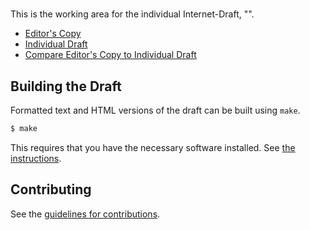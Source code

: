 # 

This is the working area for the individual Internet-Draft, "".

* [Editor's Copy](https://intarchboard.github.io/chokepoints/#go.draft-iab-chokepoints-latest.html)
* [Individual Draft](https://tools.ietf.org/html/draft-iab-chokepoints-latest)
* [Compare Editor's Copy to Individual Draft](https://intarchboard.github.io/chokepoints/#go.draft-iab-chokepoints-latest.diff)

## Building the Draft

Formatted text and HTML versions of the draft can be built using `make`.

```sh
$ make
```

This requires that you have the necessary software installed.  See
[the instructions](https://github.com/martinthomson/i-d-template/blob/master/doc/SETUP.md).


## Contributing

See the
[guidelines for contributions](https://github.com/intarchboard/chokepoints/blob/master/CONTRIBUTING.md).
